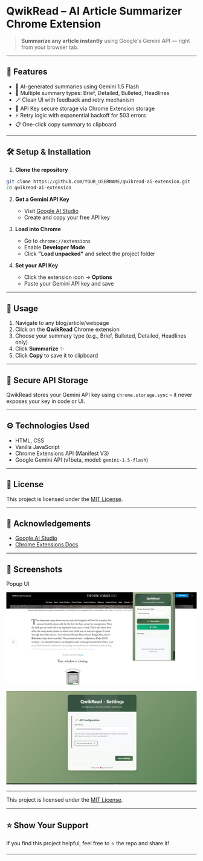 # QwikRead – AI Article Summarizer Chrome Extension

> **Summarize any article instantly** using Google's Gemini API — right from your browser tab.

---

## 🚀 Features

- 🧠 AI-generated summaries using Gemini 1.5 Flash
- 📝 Multiple summary types: Brief, Detailed, Bulleted, Headlines
- 🪄 Clean UI with feedback and retry mechanism
- 🔑 API Key secure storage via Chrome Extension storage
- ⚡ Retry logic with exponential backoff for 503 errors
- 📋 One-click copy summary to clipboard

---

## 🛠️ Setup & Installation

1. **Clone the repository**

```bash
git clone https://github.com/YOUR_USERNAME/qwikread-ai-extension.git
cd qwikread-ai-extension
```

2. **Get a Gemini API Key**

   - Visit [Google AI Studio](https://makersuite.google.com/app/apikey)
   - Create and copy your free API key

3. **Load into Chrome**

   - Go to `chrome://extensions`
   - Enable **Developer Mode**
   - Click **"Load unpacked"** and select the project folder

4. **Set your API Key**
   - Click the extension icon → **Options**
   - Paste your Gemini API key and save

---

## 🧪 Usage

1. Navigate to any blog/article/webpage
2. Click on the **QwikRead** Chrome extension
3. Choose your summary type (e.g., Brief, Bulleted, Detailed, Headlines only)
4. Click **Summarize** ✨
5. Click **Copy** to save it to clipboard

---

## 🔐 Secure API Storage

QwikRead stores your Gemini API key using `chrome.storage.sync` – it never exposes your key in code or UI.

---

## ⚙️ Technologies Used

- HTML, CSS
- Vanilla JavaScript
- Chrome Extensions API (Manifest V3)
- Google Gemini API (v1beta, model: `gemini-1.5-flash`)

---

## 📄 License

This project is licensed under the [MIT License](LICENSE).

---

## 🙌 Acknowledgements

- [Google AI Studio](https://makersuite.google.com/)
- [Chrome Extensions Docs](https://developer.chrome.com/docs/extensions/)

---

## 📸 Screenshots

Popup UI

![Popup](screenshots/popup_page.png)

![Options](screenshots/options_page.png)

---

This project is licensed under the [MIT License](./LICENSE).

---

## ⭐️ Show Your Support

If you find this project helpful, feel free to ⭐️ the repo and share it!

---
